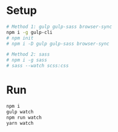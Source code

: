 # Setup

```bash
# Method 1: gulp gulp-sass browser-sync 
npm i -g gulp-cli
# npm init
# npm i -D gulp gulp-sass browser-sync

# Method 2: sass
# npm i -g sass
# sass --watch scss:css
```

# Run

```bash
npm i
gulp watch
npm run watch
yarn watch
```
